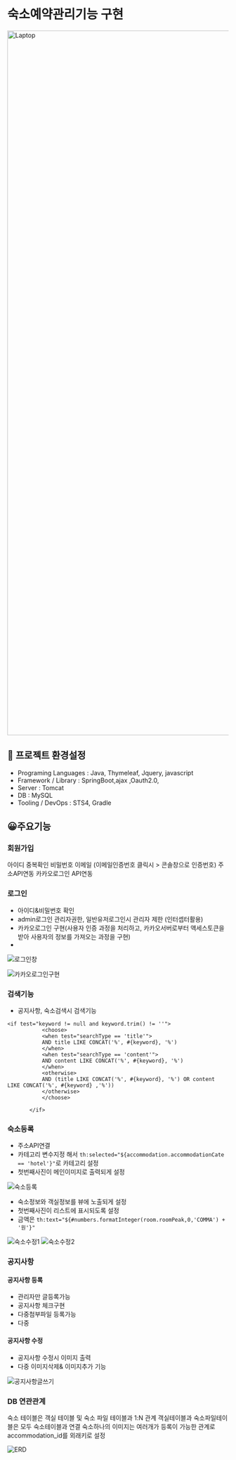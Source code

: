 # 숙소예약관리기능 구현

<img width="1604" alt="Laptop" src="https://github.com/user-attachments/assets/572fd12a-2ba4-4d10-a84f-ef05483a8176" alt="숙소리스트">


## 🔗 프로젝트 환경설정
- Programing Languages : Java, Thymeleaf, Jquery, javascript
- Framework / Library : SpringBoot,ajax ,Oauth2.0, 
- Server : Tomcat
- DB : MySQL
- Tooling / DevOps : STS4, Gradle

## 😀주요기능 

### 회원가입
아이디 중복확인
비밀번호
이메일 (이메일인증번호 클릭시 > 콘솔창으로 인증번호)
주소API연동
카카오로그인 API연동

### 로그인
- 아이디&비밀번호 확인
- admin로그인 관리자권한, 일반유저로그인시 관리자 제한 (인터셉터활용)
- 카카오로그인 구현(사용자 인증 과정을 처리하고, 카카오서버로부터 액세스토큰을 받아 사용자의 정보를 가져오는 과정을 구현)
- 
![로그인창](https://github.com/user-attachments/assets/302b8ec7-edf3-4956-95c5-f314d1bef6a5)

![카카오로그인구현](https://github.com/user-attachments/assets/37aa4576-924b-43ae-bbca-2b54a9386600)


  
### 검색기능
- 공지사항, 숙소검색시 검색기능
 ```
<if test="keyword != null and keyword.trim() != ''">
            <choose>
            <when test="searchType == 'title'">
            AND title LIKE CONCAT('%', #{keyword}, '%')
            </when>
            <when test="searchType == 'content'">
            AND content LIKE CONCAT('%', #{keyword}, '%')
            </when>
            <otherwise>
            AND (title LIKE CONCAT('%', #{keyword}, '%') OR content LIKE CONCAT('%', #{keyword} ,'%'))
            </otherwise> 
            </choose>
            
        </if>
```



### 숙소등록 
- 주소API연결
- 카테고리 변수지정 해서 ```th:selected="${accommodation.accommodationCate == 'hotel'}"```로 카테고리 설정
- 첫번째사진이 메인이미지로 출력되게 설정 

![숙소등록](https://github.com/user-attachments/assets/e1f9db57-fb82-4a20-8bda-5eb86d864e86)

- 숙소정보와 객실정보를 뷰에 노출되게 설정
- 첫번째사진이 리스트에 표시되도록 설정
- 금액은 ```th:text="${#numbers.formatInteger(room.roomPeak,0,'COMMA') + '원'}" ```

![숙소수정1](https://github.com/user-attachments/assets/911e0897-7eb3-48b0-97e2-f50ace88aa09)
![숙소수정2](https://github.com/user-attachments/assets/b953134b-d237-4dec-af45-7c7a5eec4aff)



### 공지사항 

#### 공지사항 등록
- 관리자만 글등록가능 
- 공지사항 체크구현
- 다중첨부파일 등록가능 
- 다중 
#### 공지사항 수정 
- 공지사항 수정시 이미지 출력
- 다중 이미지삭제& 이미지추가 기능 


![공지사항글쓰기](https://github.com/user-attachments/assets/d7696908-55e4-49e1-bded-507c409804ac)


### DB 연관관계
숙소 테이블은 객실 테이블 및 숙소 파일 테이블과 1:N 관계
객실테이블과 숙소파일테이블은 모두 숙소테이블과 연결
숙소하나의 이미지는 여러개가 등록이 가능한 관계로 accommodation_id를 외래키로 설정

![ERD](https://github.com/user-attachments/assets/d75abf30-0710-487f-9a93-d523b1a77c22)
